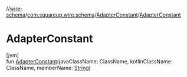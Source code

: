 //[wire-schema](../../../index.md)/[com.squareup.wire.schema](../index.md)/[AdapterConstant](index.md)/[AdapterConstant](-adapter-constant.md)

# AdapterConstant

[jvm]\
fun [AdapterConstant](-adapter-constant.md)(javaClassName: ClassName, kotlinClassName: ClassName, memberName: [String](https://kotlinlang.org/api/latest/jvm/stdlib/kotlin/-string/index.html))
